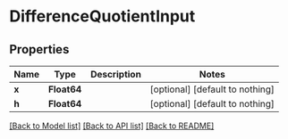 # DifferenceQuotientInput


## Properties
Name | Type | Description | Notes
------------ | ------------- | ------------- | -------------
**x** | **Float64** |  | [optional] [default to nothing]
**h** | **Float64** |  | [optional] [default to nothing]


[[Back to Model list]](../README.md#models) [[Back to API list]](../README.md#api-endpoints) [[Back to README]](../README.md)


